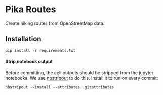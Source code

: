 # Pika Routes

Create hiking routes from OpenStreetMap data.

## Installation

```
pip install -r requirements.txt
```

#### Strip notebook output

Before committing, the cell outputs should be stripped from the jupyter notebooks. We use [nbstripout](https://github.com/kynan/nbstripout) to do this. Install it to run on every commit:

```
nbstripout --install --attributes .gitattributes
```
